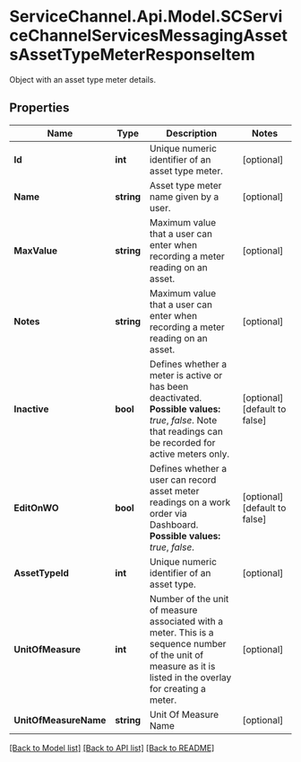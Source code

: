 # ServiceChannel.Api.Model.SCServiceChannelServicesMessagingAssetsAssetTypeMeterResponseItem
Object with an asset type meter details.

## Properties

Name | Type | Description | Notes
------------ | ------------- | ------------- | -------------
**Id** | **int** | Unique numeric identifier of an asset type meter. | [optional] 
**Name** | **string** | Asset type meter name given by a user. | [optional] 
**MaxValue** | **string** | Maximum value that a user can enter when recording a meter reading on an asset. | [optional] 
**Notes** | **string** | Maximum value that a user can enter when recording a meter reading on an asset. | [optional] 
**Inactive** | **bool** | Defines whether a meter is active or has been deactivated. **Possible values:** *true*, *false*. Note that readings can be recorded for active meters only. | [optional] [default to false]
**EditOnWO** | **bool** | Defines whether a user can record asset meter readings on a work order via Dashboard. **Possible values:** *true*, *false*. | [optional] [default to false]
**AssetTypeId** | **int** | Unique numeric identifier of an asset type. | [optional] 
**UnitOfMeasure** | **int** | Number of the unit of measure associated with a meter. This is a sequence number of the unit of measure as it is listed in the overlay for creating a meter. | [optional] 
**UnitOfMeasureName** | **string** | Unit Of Measure Name | [optional] 

[[Back to Model list]](../README.md#documentation-for-models) [[Back to API list]](../README.md#documentation-for-api-endpoints) [[Back to README]](../README.md)

